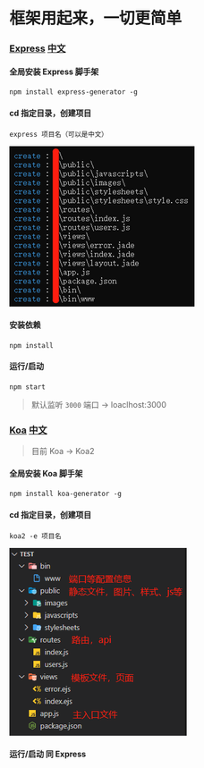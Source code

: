 # 框架用起来，一切更简单

### [Express](https://expressjs.com/) [中文](http://expressjs.jser.us/)

#### 全局安装 Express 脚手架

```
npm install express-generator -g
```

#### cd 指定目录，创建项目

```
express 项目名（可以是中文）
```

![](../Img/Node/express创建.png)

#### 安装依赖

```
npm install 
```

#### 运行/启动

```
npm start
```

> 默认监听 `3000` 端口 -> loaclhost:3000

### [Koa](https://koajs.com) [中文](https://www.koajs.com.cn)

> 目前 Koa -> Koa2

#### 全局安装 Koa 脚手架

```
npm install koa-generator -g
```

#### cd 指定目录，创建项目

```
koa2 -e 项目名
```
![](../Img/Node/koa初始目录.png)

#### 运行/启动 同 Express